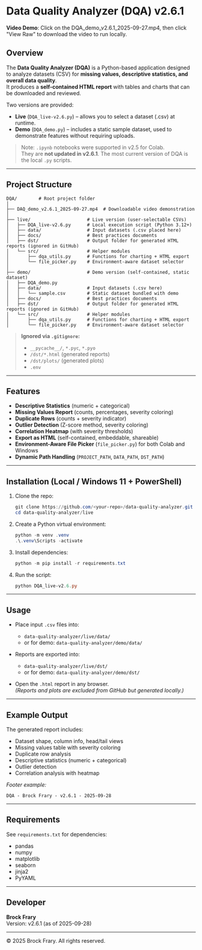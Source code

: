 # Data Quality Analyzer (DQA) v2.6.1

**Video Demo**: Click on the DQA_demo_v2.6.1_2025-09-27.mp4, then click "View Raw" to download the video to run locally.

## Overview
The **Data Quality Analyzer (DQA)** is a Python-based application designed to analyze datasets (CSV) for **missing values, descriptive statistics, and overall data quality**.  
It produces a **self-contained HTML report** with tables and charts that can be downloaded and reviewed.  

Two versions are provided:
- **Live** (`DQA_live-v2.6.py`) – allows you to select a dataset (.csv) at runtime.
- **Demo** (`DQA_demo.py`) – includes a static sample dataset, used to demonstrate features without requiring uploads.

> Note: `.ipynb` notebooks were supported in v2.5 for Colab.  
> They are **not updated in v2.6.1**. The most current version of DQA is the local `.py` scripts.

---

## Project Structure
```
DQA/        # Root project folder
│
├── DAQ_demo_v2.6.1_2025-09-27.mp4	# Downloadable video demonstration
│
├── live/                     # Live version (user-selectable CSVs)
│   ├── DQA_live-v2.6.py      # Local execution script (Python 3.12+)
│   ├── data/                 # Input datasets (.csv placed here)
│   ├── docs/                 # Best practices documents
│   ├── dst/                  # Output folder for generated HTML reports (ignored in GitHub)
│   └── src/                  # Helper modules
│       ├── dqa_utils.py      # Functions for charting + HTML export
│       └── file_picker.py    # Environment-aware dataset selector
│
├── demo/                     # Demo version (self-contained, static dataset)
│   ├── DQA_demo.py
│   ├── data/                 # Input datasets (.csv here)
│   │   └── sample.csv        # Static dataset bundled with demo
│   ├── docs/                 # Best practices documents
│   ├── dst/                  # Output folder for generated HTML reports (ignored in GitHub)
│   └── src/                  # Helper modules
│       ├── dqa_utils.py      # Functions for charting + HTML export
│       └── file_picker.py    # Environment-aware dataset selector
```

> **Ignored via `.gitignore`:**  
> - `__pycache__/`, `*.pyc`, `*.pyo`  
> - `/dst/*.html` (generated reports)  
> - `/dst/plots/` (generated plots)  
> - `.env`  

---

## Features
- **Descriptive Statistics** (numeric + categorical)
- **Missing Values Report** (counts, percentages, severity coloring)
- **Duplicate Rows** (counts + severity indicator)
- **Outlier Detection** (Z-score method, severity coloring)
- **Correlation Heatmap** (with severity thresholds)
- **Export as HTML** (self-contained, embeddable, shareable)
- **Environment-Aware File Picker** (`file_picker.py`) for both Colab and Windows
- **Dynamic Path Handling** (`PROJECT_PATH`, `DATA_PATH`, `DST_PATH`)

---

## Installation (Local / Windows 11 + PowerShell)

1. Clone the repo:
   ```powershell
   git clone https://github.com/<your-repo>/data-quality-analyzer.git
   cd data-quality-analyzer/live
   ```

2. Create a Python virtual environment:
   ```powershell
   python -m venv .venv
   .\.venv\Scripts -activate
   ```

3. Install dependencies:
   ```powershell
   python -m pip install -r requirements.txt
   ```

4. Run the script:
   ```powershell
   python DQA_live-v2.6.py
   ```

---

## Usage

- Place input `.csv` files into:
  - `data-quality-analyzer/live/data/`
  - or for demo: `data-quality-analyzer/demo/data/`

- Reports are exported into:
  - `data-quality-analyzer/live/dst/`
  - or for demo: `data-quality-analyzer/demo/dst/`

- Open the `.html` report in any browser.  
  *(Reports and plots are excluded from GitHub but generated locally.)*

---

## Example Output

The generated report includes:
- Dataset shape, column info, head/tail views
- Missing values table with severity coloring
- Duplicate row analysis
- Descriptive statistics (numeric + categorical)
- Outlier detection
- Correlation analysis with heatmap

*Footer example:*
```
DQA - Brock Frary - v2.6.1 - 2025-09-28
```

---

## Requirements
See `requirements.txt` for dependencies:
- pandas  
- numpy  
- matplotlib  
- seaborn  
- jinja2
- PyYAML

---

## Developer
**Brock Frary**  
Version: v2.6.1 (as of 2025-09-28)  

---

© 2025 Brock Frary. All rights reserved.